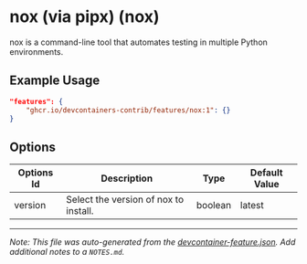 
# nox (via pipx) (nox)

nox is a command-line tool that automates testing in multiple Python environments.

## Example Usage

```json
"features": {
    "ghcr.io/devcontainers-contrib/features/nox:1": {}
}
```

## Options

| Options Id | Description | Type | Default Value |
|-----|-----|-----|-----|
| version | Select the version of nox to install. | boolean | latest |



---

_Note: This file was auto-generated from the [devcontainer-feature.json](https://github.com/devcontainers-contrib/features/blob/main/src/nox/devcontainer-feature.json).  Add additional notes to a `NOTES.md`._
